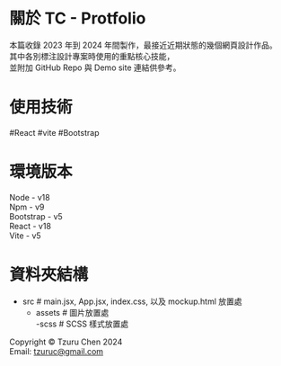 # 關於 TC - Protfolio

本篇收錄 2023 年到 2024 年間製作，最接近近期狀態的幾個網頁設計作品。  
其中各別標注設計專案時使用的重點核心技能，  
並附加 GitHub Repo 與 Demo site 連結供參考。

# 使用技術
#React #vite #Bootstrap

# 環境版本
Node - v18  
Npm - v9  
Bootstrap - v5  
React - v18  
Vite - v5

# 資料夾結構
- src # main.jsx, App.jsx, index.css, 以及 mockup.html 放置處  
  - assets # 圖片放置處  
    -scss # SCSS 樣式放置處

Copyright © Tzuru Chen 2024  
Email: tzuruc@gmail.com
